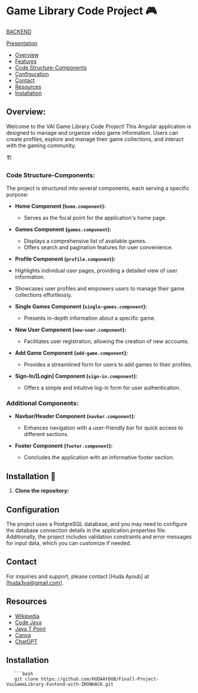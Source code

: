 # Game Library Code Project 🎮

[BACKEND](https://github.com/HUDAAYOUB/ProjectGameLibrary-java-project1-github-repo-sda)


[Presentation](https://docs.google.com/presentation/d/1pOtnz2Up_9vSgmWEc7ltCHYsu12bgeOR/edit#slide=id.p1)

- [Overview](#overview)
- [Features](#features)
- [Code Structure-Components](#code-structure-components)
- [Configuration](#configuration)
- [Contact](#contact)
- [Resources](#resources)
- [Installation](#installation)

## Overview:

Welcome to the VAI Game Library Code Project! This Angular application is designed to manage and organize video game information. Users can create profiles, explore and manage their game collections, and interact with the gaming community.

🏗️
### Code Structure-Components: 

The project is structured into several components, each serving a specific purpose:

- **Home Component (`home.component`):**
  - Serves as the focal point for the application's home page.

- **Games Component (`games.component`):**
  - Displays a comprehensive list of available games.
  - Offers search and pagination features for user convenience.

- **Profile Component (`profile.component`):**
 - Highlights individual user pages, providing a detailed view of user information.
  - Showcases user profiles and empowers users to manage their game collections effortlessly.

- **Single Games Component (`single-games.component`):**
  - Presents in-depth information about a specific game.

- **New User Component (`new-user.component`):**
  - Facilitates user registration, allowing the creation of new accounts.

- **Add Game Component (`add-game.component`):**
  - Provides a streamlined form for users to add games to their profiles.

- **Sign-In/[Login] Component (`sign-in.component`):**
  - Offers a simple and intuitive log-in form for user authentication.

### Additional Components:

- **Navbar/Header Component (`navbar.component`):**
  - Enhances navigation with a user-friendly bar for quick access to different sections.

- **Footer Component (`footer.component`):**
  - Concludes the application with an informative footer section.

## Installation 🚀

1. **Clone the repository:**


## Configuration

The project uses a PostgreSQL database, and you may need to configure the database connection details in the application.properties file. Additionally, the project includes validation constraints and error messages for input data, which you can customize if needed.

## Contact

For inquiries and support, please contact [Huda Ayoub] at [huda3ya@gmail.com].

## Resources

- [Wikipedia](https://en.wikipedia.org/)
- [Code Java](https://www.codejava.net/)
- [Java T Point](https://www.javatpoint.com/)
- [Canva](https://www.canva.com/)
- [ChatGPT](https://www.openai.com/)

##  Installation
```
   ```bash
   git clone https://github.com/HUDAAYOUB/Finall-Project-VaiGameLibrary-Fontend-with-IRONHACK.git
